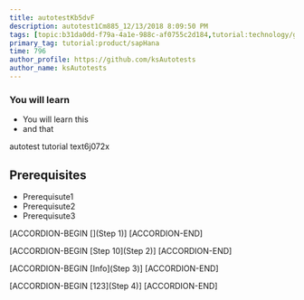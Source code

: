 ```yaml
---
title: autotestKb5dvF
description: autotest1Cm885_12/13/2018 8:09:50 PM
tags: [topic:b31da0dd-f79a-4a1e-988c-af0755c2d184,tutorial:technology/github,tutorial:experience/advanced]
primary_tag: tutorial:product/sapHana
time: 796
author_profile: https://github.com/ksAutotests
author_name: ksAutotests
---
```

### You will learn
- You will learn this
- and that

autotest tutorial text6j072x

## Prerequisites
- Prerequisute1
- Prerequisute2
- Prerequisute3

[ACCORDION-BEGIN [](Step 1)]
[ACCORDION-END]

[ACCORDION-BEGIN [Step 10](Step 2)]
[ACCORDION-END]

[ACCORDION-BEGIN [Info](Step 3)]
[ACCORDION-END]

[ACCORDION-BEGIN [123](Step 4)]
[ACCORDION-END]

